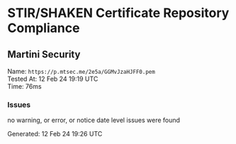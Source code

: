 # STIR/SHAKEN Certificate Repository Compliance

## Martini Security

Name: `https://p.mtsec.me/2e5a/GGMvJzaHJFF0.pem`\
Tested At: 12 Feb 24 19:19 UTC\
Time: 76ms

### Issues

no warning, or error, or notice date level issues were found

Generated: 12 Feb 24 19:26 UTC